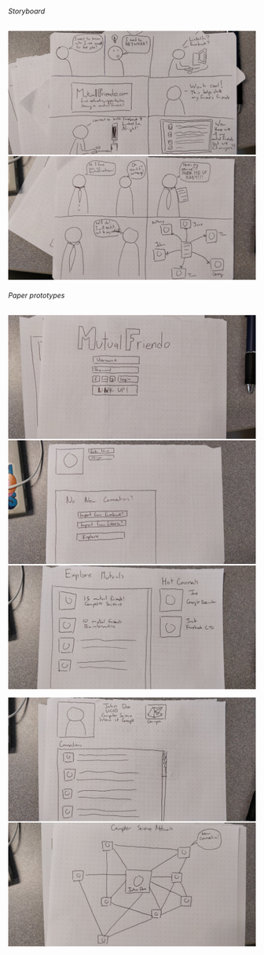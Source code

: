 ###### Storyboard

![Storyboard 1](https://github.com/aktov/COGS121/blob/master/Storyboard%201.jpg)
![Storyboard 2](https://github.com/aktov/COGS121/blob/master/Storyboard%202.jpg)


###### Paper prototypes
![Paper prototype 1 page 1](https://github.com/aktov/COGS121/blob/master/Paper%20prototype%201(1).jpg)
![Paper prototype 1 page 2](https://github.com/aktov/COGS121/blob/master/Paper%20prototype%201(2).jpg)
![Paper prototype 1 page 3](https://github.com/aktov/COGS121/blob/master/Paper%20prototype%201(3).jpg)

![Paper prototype 2 page 1](https://github.com/aktov/COGS121/blob/master/Paper%20prototype%202(1).jpg)
![Paper prototype 2 page 2](https://github.com/aktov/COGS121/blob/master/Paper%20prototype%202(2).jpg)
